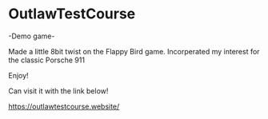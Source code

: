 # OutlawTestCourse
-Demo game-

Made a little 8bit twist on the Flappy Bird game.
Incorperated my interest for the classic Porsche 911

Enjoy!

Can visit it with the link below!

https://outlawtestcourse.website/
